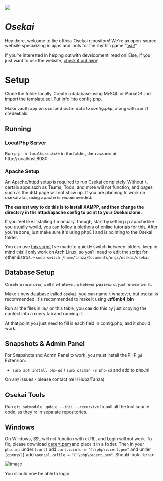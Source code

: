 ![](https://raw.githubusercontent.com/Osekai/osekai/main/global/img/cover/medals.jpg)
# *Osekai*
Hey there, welcome to the official Osekai repository! We're an open-source website specializing in apps and tools for the rhythm game "[osu!](https://osu.ppy.sh/)"

If you're interested in helping out with development, read on! Else, if you just want to use the website, [check it out here](https://osekai.net)!


# Setup
Clone the folder locally. Create a database using MySQL or MariaDB and import the template.sql. Put info into config.php.

Make oauth app on osu! and put in data to config.php, along with api v1 credentials.

## **Running**

### Local Php Server

Run `php -S localhost:8080` in the folder, then access at http://localhost:8080

### Apache Setup

An Apache/httpd setup is required to run Osekai completely. Without it, certain apps such as Teams, Tools, and more will not function, and pages such as the 404 page will not show up. If you are planning to work on osekai alot, using apache is recommended.

**The easiest way to do this is to install XAMPP, and then change the directory in the httpd/apache config to point to your Osekai clone.**

If you feel like installing it manually, though, start by setting up apache like you usually would, you can follow a plethora of online tutorials for this. After you're done, just make sure it's using php8.1 and is pointing to the Osekai folder.

You can use [this script](https://pastebin.com/3XGT5HwE) I've made to quickly switch between folders, keep in mind this'll only work on Arch Linux, so you'll need to edit the script for other distros. - `sudo switch /home/tanza/Documents/orgs/osekai/osekai` 

## **Database Setup**
Create a new user, call it whatever, whatever password, just remember it.

Make a new database called `osekai`, you can name it whatever, but osekai is recommended. It's recommended to make it using **utf8mb4_bin**

Run all the files in `db/` on this table, you can do this by just copying the content into a query tab and running it.

At that point you just need to fill in each field in config.php, and it should work.

## **Snapshots & Admin Panel**

For Snapshots and Admin Panel to work, you must install the PHP `gd` Extension:
- `sudo apt install php-gd` / `sudo pacman -S php-gd` and add to php.ini

On any issues - please contact me! (Hubz/Tanza)

## **Osekai Tools**

Run `git submodule update --init --recursive` to pull all the tool source code, as they're in separate repositories.

## **Windows**

On Windows, SSL will not function with cURL, and Login will not work. To fix, please download [cacert.pem](https://curl.se/docs/caextract.html) and place it in a folder. Then in your `php.ini` under `[curl]` add `curl.cainfo = "C:\php\cacert.pem"` and under `[openssl]` add `openssl.cafile = "C:\php\cacert.pem"`. Should look like so:

![image](https://user-images.githubusercontent.com/33783503/204513078-8edb42f0-94db-4a8f-9a79-ade9996c7303.png)

You should now be able to login.

